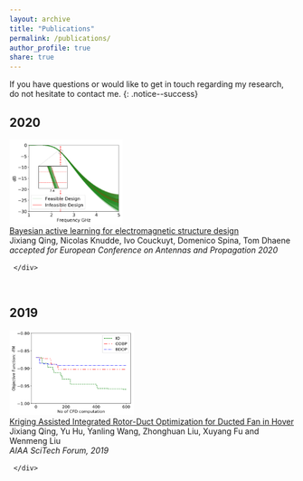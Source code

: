 ```yaml
---
layout: archive
title: "Publications"
permalink: /publications/
author_profile: true
share: true
---
```


If you have questions or would like to get in touch regarding my research, do not hesitate to contact me.
{: .notice--success}


## 2020

 <div class="publication">          
   <link rel="stylesheet" href="/assets/css/my.css">         
   <div class="img"><a href=""><img class="img_responsive" src="https://github.com/TsingQAQ/Image-Lib/blob/master/figure_for_pwebsite/EM.png?raw=true" width="200" height="150"></a></div>         
   <div class="text">         
     <div class="title"><a name="xiaICLR2019" href="http://lis.csail.mit.edu/pubs/xia-iclr19.pdf">Bayesian active learning for electromagnetic
structure design</a></div>         
     <div class="authors">Jixiang Qing, Nicolas Knudde, Ivo Couckuyt, Domenico Spina, Tom Dhaene        
     </div>         
     <div>         
       <em>accepted for European Conference on Antennas and Propagation 2020</em> 
 <br>       
         
     </div>         
   </div>         
 </div> 
 <br>

## 2019

 <div class="publication">          
   <link rel="stylesheet" href="/assets/css/my.css">         
   <div class="img"><a href="http://lis.csail.mit.edu/pubs/xia-iclr19.pdf"><img class="img_responsive" src="https://github.com/TsingQAQ/Image-Lib/blob/master/figure_for_pwebsite/opt_history.png?raw=true" width="220" height="150"></a></div>         
   <div class="text">         
     <div class="title"><a name="xiaICLR2019" href="https://arc.aiaa.org/doi/abs/10.2514/6.2019-0007">Kriging Assisted Integrated Rotor-Duct Optimization for Ducted Fan in Hover</a></div>         
     <div class="authors">Jixiang Qing, Yu Hu, Yanling Wang, Zhonghuan Liu, Xuyang Fu and Wenmeng Liu        
     </div>         
     <div>         
       <em>AIAA SciTech Forum, 2019</em> 
 <br> 
         
     </div>         
   </div>         
 </div> 
 <br>

